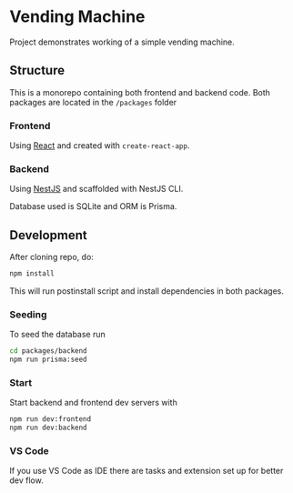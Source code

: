 # Vending Machine

Project demonstrates working of a simple vending machine.

## Structure

This is a monorepo containing both frontend and backend code. Both packages are located in the `/packages` folder

### Frontend

Using [React](https://reactjs.org/) and created with `create-react-app`.

### Backend

Using [NestJS](https://nestjs.com/) and scaffolded with NestJS CLI.

Database used is SQLite and ORM is Prisma.

## Development

After cloning repo, do:

```bash
npm install
```

This will run postinstall script and install dependencies in both packages.

### Seeding

To seed the database run

```bash
cd packages/backend
npm run prisma:seed
```

### Start

Start backend and frontend dev servers with

```bash
npm run dev:frontend
npm run dev:backend
```

### VS Code

If you use VS Code as IDE there are tasks and extension set up for better dev flow.